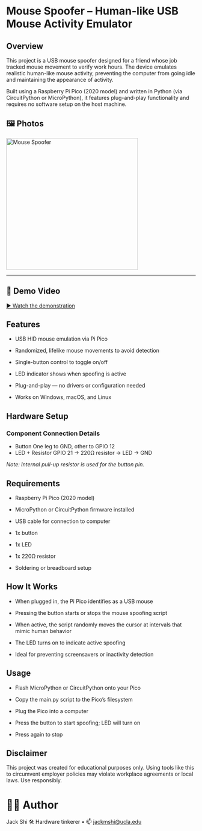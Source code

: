 # Mouse Spoofer – Human-like USB Mouse Activity Emulator
## Overview
This project is a USB mouse spoofer designed for a friend whose job tracked mouse movement to verify work hours. The device emulates realistic human-like mouse activity, preventing the computer from going idle and maintaining the appearance of activity.

Built using a Raspberry Pi Pico (2020 model) and written in Python (via CircuitPython or MicroPython), it features plug-and-play functionality and requires no software setup on the host machine.

## 🖼️ Photos

<img src="mouse_spoofer.png" alt="Mouse Spoofer" width="350"/>

---

## 🎥 Demo Video

[▶️ Watch the demonstration](demonstration.mp4)


## Features
- USB HID mouse emulation via Pi Pico

- Randomized, lifelike mouse movements to avoid detection

- Single-button control to toggle on/off

- LED indicator shows when spoofing is active

- Plug-and-play — no drivers or configuration needed

- Works on Windows, macOS, and Linux

## Hardware Setup
### Component	Connection Details
- Button	One leg to GND, other to GPIO 12
- LED + Resistor	GPIO 21 → 220Ω resistor → LED → GND

*Note: Internal pull-up resistor is used for the button pin.*

## Requirements
- Raspberry Pi Pico (2020 model)

- MicroPython or CircuitPython firmware installed

- USB cable for connection to computer

- 1x button

- 1x LED

- 1x 220Ω resistor

- Soldering or breadboard setup

## How It Works
- When plugged in, the Pi Pico identifies as a USB mouse

- Pressing the button starts or stops the mouse spoofing script

- When active, the script randomly moves the cursor at intervals that mimic human behavior

- The LED turns on to indicate active spoofing

- Ideal for preventing screensavers or inactivity detection

## Usage
- Flash MicroPython or CircuitPython onto your Pico

- Copy the main.py script to the Pico’s filesystem

- Plug the Pico into a computer

- Press the button to start spoofing; LED will turn on

- Press again to stop




## Disclaimer
This project was created for educational purposes only. Using tools like this to circumvent employer policies may violate workplace agreements or local laws. Use responsibly.

# 🧑‍🔬 Author
Jack Shi
🛠️ Hardware tinkerer • 📫 jackmshi@ucla.edu
